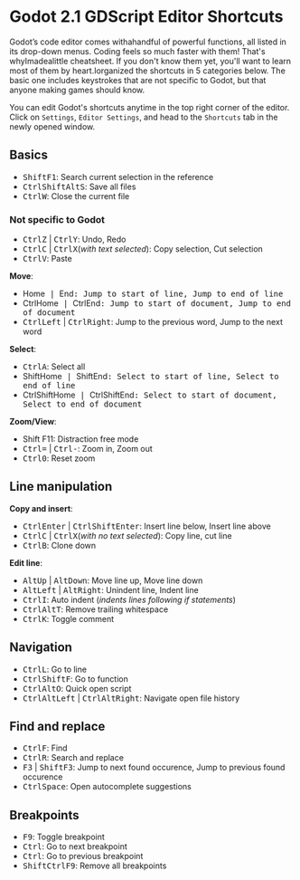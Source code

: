 # Godot 2.1 GDScript Editor Shortcuts

<!-- kbd select regex: ^(((Ctrl|Alt|Shift|F\d)\s?)+(\w+\d?|\=|\+)?)-->
<!-- alternative: (Ctrl|Shift|Alt|F\d|[0-9]|Space|Enter|Left|Right|Up|Down|\=|\-) -->

Godot’s code editor comes withahandful of powerful functions, all listed in its drop-down menus. Coding feels so much faster with them! That's whyImadealittle cheatsheet. If you don't know them yet, you'll want to learn most of them by heart.Iorganized the shortcuts in 5 categories below. The basic one includes keystrokes that are not specific to Godot, but that anyone making games should know.

You can edit Godot's shortcuts anytime in the top right corner of the editor. Click on `Settings`, `Editor Settings`, and head to the `Shortcuts` tab in the newly opened window.


## Basics

- <kbd>Shift</kbd><kbd>F1</kbd>: Search current selection in the reference
- <kbd>Ctrl</kbd><kbd>Shift</kbd><kbd>Alt</kbd><kbd>S</kbd>: Save all files
- <kbd>Ctrl</kbd><kbd>W</kbd>: Close the current file

### Not specific to Godot

- <kbd>Ctrl</kbd><kbd>Z</kbd> | <kbd>Ctrl</kbd><kbd>Y</kbd>: Undo, Redo
- <kbd>Ctrl</kbd><kbd>C</kbd> | <kbd>Ctrl</kbd><kbd>X</kbd>(_with text selected_): Copy selection, Cut selection
- <kbd>Ctrl</kbd><kbd>V</kbd>: Paste

**Move**:

- </kbd>Home<kbd> | </kbd>End<kbd>: Jump to start of line, Jump to end of line
- </kbd>Ctrl<kbd></kbd>Home<kbd> | </kbd>Ctrl<kbd></kbd>End<kbd>: Jump to start of document, Jump to end of document
- <kbd>Ctrl</kbd><kbd>Left</kbd> | <kbd>Ctrl</kbd><kbd>Right</kbd>: Jump to the previous word, Jump to the next word

**Select**:

- <kbd>Ctrl</kbd><kbd>A</kbd>: Select all
- </kbd>Shift<kbd></kbd>Home<kbd> | </kbd>Shift<kbd></kbd>End<kbd>: Select to start of line, Select to end of line
- </kbd>Ctrl<kbd></kbd>Shift<kbd></kbd>Home<kbd> | </kbd>Ctrl<kbd></kbd>Shift<kbd></kbd>End<kbd>: Select to start of document, Select to end of document

**Zoom/View**:

- Shift F11: Distraction free mode
- <kbd>Ctrl</kbd><kbd>=</kbd> | <kbd>Ctrl</kbd><kbd>-</kbd>: Zoom in, Zoom out
- <kbd>Ctrl</kbd><kbd>0</kbd>: Reset zoom




## Line manipulation

**Copy and insert**:

- <kbd>Ctrl</kbd><kbd>Enter</kbd> | <kbd>Ctrl</kbd><kbd>Shift</kbd><kbd>Enter</kbd>: Insert line below, Insert line above
- <kbd>Ctrl</kbd><kbd>C</kbd> | <kbd>Ctrl</kbd><kbd>X</kbd>(_with no text selected_): Copy line, cut line
- <kbd>Ctrl</kbd><kbd>B</kbd>: Clone down

**Edit line**:

- <kbd>Alt</kbd><kbd>Up</kbd> | <kbd>Alt</kbd><kbd>Down</kbd>: Move line up, Move line down
- <kbd>Alt</kbd><kbd>Left</kbd> | <kbd>Alt</kbd><kbd>Right</kbd>: Unindent line, Indent line
- <kbd>Ctrl</kbd><kbd>I</kbd>: Auto indent (_indents lines following if statements_)
- <kbd>Ctrl</kbd><kbd>Alt</kbd><kbd>T</kbd>: Remove trailing whitespace
- <kbd>Ctrl</kbd><kbd>K</kbd>: Toggle comment


## Navigation

- <kbd>Ctrl</kbd><kbd>L</kbd>: Go to line
- <kbd>Ctrl</kbd><kbd>Shift</kbd><kbd>F</kbd>: Go to function
- <kbd>Ctrl</kbd><kbd>Alt</kbd><kbd>O</kbd>: Quick open script
- <kbd>Ctrl</kbd><kbd>Alt</kbd><kbd>Left</kbd> | <kbd>Ctrl</kbd><kbd>Alt</kbd><kbd>Right</kbd>: Navigate open file history


## Find and replace

- <kbd>Ctrl</kbd><kbd>F</kbd>: Find
- <kbd>Ctrl</kbd><kbd>R</kbd>: Search and replace
- <kbd>F3</kbd> | <kbd>Shift</kbd><kbd>F3</kbd>: Jump to next found occurence, Jump to previous found occurence
- <kbd>Ctrl</kbd><kbd>Space</kbd>: Open autocomplete suggestions


## Breakpoints

- <kbd>F9</kbd>: Toggle breakpoint
- <kbd>Ctrl</kbd>: Go to next breakpoint
- <kbd>Ctrl</kbd>: Go to previous breakpoint
- <kbd>Shift</kbd><kbd>Ctrl</kbd><kbd>F9</kbd>: Remove all breakpoints